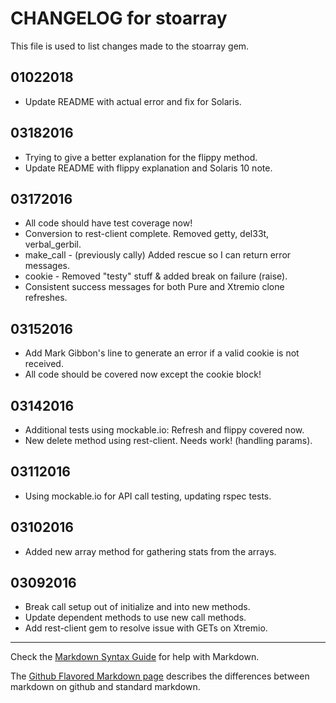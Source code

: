 # CHANGELOG for stoarray

This file is used to list changes made to the stoarray gem.

## 01022018

* Update README with actual error and fix for Solaris.

## 03182016

* Trying to give a better explanation for the flippy method.
* Update README with flippy explanation and Solaris 10 note.

## 03172016

* All code should have test coverage now!
* Conversion to rest-client complete. Removed getty, del33t, verbal_gerbil.
* make_call - (previously cally) Added rescue so I can return error messages.
* cookie - Removed "testy" stuff & added break on failure (raise).
* Consistent success messages for both Pure and Xtremio clone refreshes.

## 03152016

* Add Mark Gibbon's line to generate an error if a valid cookie is not received.
* All code should be covered now except the cookie block!

## 03142016

* Additional tests using mockable.io: Refresh and flippy covered now.
* New delete method using rest-client. Needs work! (handling params).

## 03112016

* Using mockable.io for API call testing, updating rspec tests.

## 03102016

* Added new array method for gathering stats from the arrays.

## 03092016

* Break call setup out of initialize and into new methods.
* Update dependent methods to use new call methods.
* Add rest-client gem to resolve issue with GETs on Xtremio.

- - -
Check the [Markdown Syntax Guide](http://daringfireball.net/projects/markdown/syntax) for help with Markdown.

The [Github Flavored Markdown page](http://github.github.com/github-flavored-markdown/) describes the differences between markdown on github and standard markdown.
